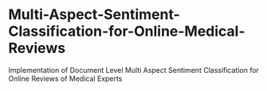 # Multi-Aspect-Sentiment-Classification-for-Online-Medical-Reviews
Implementation of Document Level Multi Aspect Sentiment Classification for Online Reviews of Medical Experts
